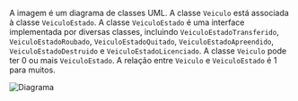 A imagem é um diagrama de classes UML. A classe `Veiculo` está associada à classe `VeiculoEstado`. A classe `VeiculoEstado` é uma interface implementada por diversas classes, incluindo `VeiculoEstadoTransferido`, `VeiculoEstadoRoubado`, `VeiculoEstadoQuitado`, `VeiculoEstadoApreendido`, `VeiculoEstadoDestruido` e `VeiculoEstadoLicenciado`. A classe `Veiculo` pode ter 0 ou mais `VeiculoEstado`. A relação entre `Veiculo` e `VeiculoEstado` é 1 para muitos. 

![](./docs/diagram.jpg?raw=true "Diagrama")
